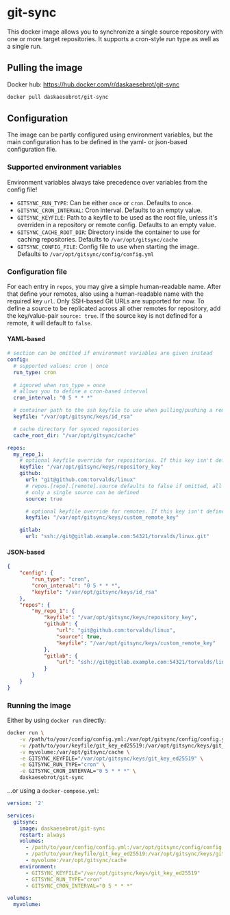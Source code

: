 # git-sync

This docker image allows you to synchronize a single source repository with one or more target repositories. It supports a cron-style run type as well as a single run.

## Pulling the image
Docker hub: https://hub.docker.com/r/daskaesebrot/git-sync
```bash
docker pull daskaesebrot/git-sync
```

## Configuration
The image can be partly configured using environment variables, but the main configuration has to be defined in the yaml- or json-based configuration file.

### Supported environment variables
Environment variables always take precedence over variables from the config file!

- `GITSYNC_RUN_TYPE`: Can be either `once` or `cron`. Defaults to `once`.
- `GITSYNC_CRON_INTERVAL`: Cron interval. Defaults to an empty value.
- `GITSYNC_KEYFILE`: Path to a keyfile to be used as the root file, unless it's overriden in a repository or remote config. Defaults to an empty value.
- `GITSYNC_CACHE_ROOT_DIR`: Directory inside the container to use for caching repositories. Defaults to `/var/opt/gitsync/cache`
- `GITSYNC_CONFIG_FILE`: Config file to use when starting the image. Defaults to `/var/opt/gitsync/config/config.yml`

### Configuration file

For each entry in `repos`, you may give a simple human-readable name.
After that define your remotes, also using a human-readable name with the required key `url`. Only SSH-based Git URLs are supported for now. To define a source to be replicated across all other remotes for repository, add the key/value-pair `source: true`. If the source key is not defined for a remote, it will default to `false`.

#### YAML-based
```yml
# section can be omitted if environment variables are given instead
config:  
  # supported values: cron | once
  run_type: cron
  
  # ignored when run_type = once
  # allows you to define a cron-based interval
  cron_interval: "0 5 * * *"

  # container path to the ssh keyfile to use when pulling/pushing a remote
  keyfile: "/var/opt/gitsync/keys/id_rsa"

  # cache directory for synced repositories
  cache_root_dir: "/var/opt/gitsync/cache"

repos:
  my_repo_1:
    # optional keyfile override for repositories. If this key isn't defined, config.keyfile will be used.
    keyfile: "/var/opt/gitsync/keys/repository_key"
    github:
      url: "git@github.com:torvalds/linux"
      # repos.[repo].[remote].source defaults to false if omitted, all other remotes are treated as sync targets
      # only a single source can be defined
      source: true

      # optional keyfile override for remotes. If this key isn't defined, repos.[repo].keyfile will be used.
      keyfile: "/var/opt/gitsync/keys/custom_remote_key"

    gitlab: 
      url: "ssh://git@gitlab.example.com:54321/torvalds/linux.git"
```

#### JSON-based
```json
{
    "config": {
        "run_type": "cron",
        "cron_interval": "0 5 * * *",
        "keyfile": "/var/opt/gitsync/keys/id_rsa"
    },
    "repos": {
        "my_repo_1": {
            "keyfile": "/var/opt/gitsync/keys/repository_key",
            "github": {
                "url": "git@github.com:torvalds/linux",
                "source": true,
                "keyfile": "/var/opt/gitsync/keys/custom_remote_key"
            },
            "gitlab": {
                "url": "ssh://git@gitlab.example.com:54321/torvalds/linux.git"
            }
        }
    }
}
```

### Running the image

Either by using `docker run` directly:
```bash
docker run \
    -v /path/to/your/config/config.yml:/var/opt/gitsync/config/config.yml:ro \
    -v /path/to/your/keyfile/git_key_ed25519:/var/opt/gitsync/keys/git_key_ed25519:ro \
    -v myvolume:/var/opt/gitsync/cache \
    -e GITSYNC_KEYFILE="/var/opt/gitsync/keys/git_key_ed25519" \
    -e GITSYNC_RUN_TYPE="cron" \
    -e GITSYNC_CRON_INTERVAL="0 5 * * *" \
    daskaesebrot/git-sync
```

...or using a `docker-compose.yml`:
```yaml
version: '2'

services:
  gitsync:
    image: daskaesebrot/git-sync
    restart: always
    volumes:
      - /path/to/your/config/config.yml:/var/opt/gitsync/config/config.yml:ro
      - /path/to/your/keyfile/git_key_ed25519:/var/opt/gitsync/keys/git_key_ed25519:ro
      - myvolume:/var/opt/gitsync/cache
    environment:
      - GITSYNC_KEYFILE="/var/opt/gitsync/keys/git_key_ed25519"
      - GITSYNC_RUN_TYPE="cron"
      - GITSYNC_CRON_INTERVAL="0 5 * * *"

volumes:
  myvolume:
```